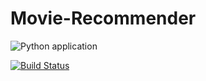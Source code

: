 # Movie-Recommender
![Python application](https://github.com/Wassouf289/Movie-Recommender/workflows/Python%20application/badge.svg)

[![Build Status](https://travis-ci.com/Wassouf289/Movie-recommender.svg?branch=master)](https://travis-ci.com/Wassouf289/Movie-recommender)
